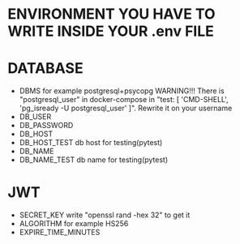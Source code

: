 # ENVIRONMENT YOU HAVE TO WRITE INSIDE YOUR .env FILE
# DATABASE 
- DBMS for example postgresql+psycopg
WARNING!!! There is "postgresql_user" in docker-compose in "test: [ 'CMD-SHELL', 'pg_isready -U postgresql_user' ]". Rewrite it on your username
- DB_USER
- DB_PASSWORD
- DB_HOST
- DB_HOST_TEST db host for testing(pytest)
- DB_NAME
- DB_NAME_TEST db name for testing(pytest)
# JWT
- SECRET_KEY write "openssl rand -hex 32" to get it
- ALGORITHM for example HS256
- EXPIRE_TIME_MINUTES 
